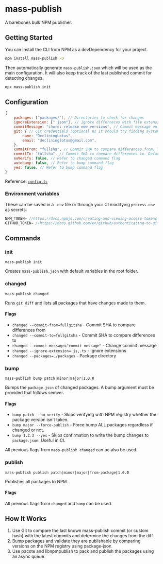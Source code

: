 # mass-publish

A barebones bulk NPM publisher.

## Getting Started

You can install the CLI from NPM as a devDependency for your project.

```bash
npm install mass-publish -D
```

Then automatically generate `mass-publish.json` which will be used as the main configuration. It will also keep track of the last published commit for detecting changes.

```bash
npx mass-publish init
```

## Configuration

```js
{
    packages: ["packages/"], // Directories to check for changes
    ignoreExtension: [".json"], // Ignore differneces with file extension of a certain type (Optional)
    commitMessage: "chore: release new versions", // Commit message on publish
    git: { // Git credentials (optional as it should try finding system gitconfig)
        name: "DecliningLotus",
        email: "declininglotus@gmail.com",
    },
    commitFrom: "fullsha", // Commit SHA to compare differences from. This is automatically updated on every publish
    commitTo: "fullsha", // Commit SHA to compare differences to. Default is the head commit (Optional)
    noVerify: false, // Refer to changed command flag
    autobump: false, // Refer to bump command flag
    yes: false, // Refer to bump command flag
}
```

Reference: [`config.ts`](https://github.com/fontsource/mass-publish/blob/main/src/changed/interfaces/config.ts)

### Environment variables

These can be saved in a `.env` file or through your CI modifying `process.env` as secrets.

```js
NPM_TOKEN= //https://docs.npmjs.com/creating-and-viewing-access-tokens
GITHUB_TOKEN= //https://docs.github.com/en/github/authenticating-to-github/keeping-your-account-and-data-secure/creating-a-personal-access-token
```

## Commands

### init

`mass-publish init`

Creates `mass-publish.json` with default variables in the root folder.

### changed

`mass-publish changed`

Runs `git diff` and lists all packages that have changes made to them.

#### Flags

- `changed --commit-from=fullgitsha` - Commit SHA to compare differences from
- `changed --commit-to=fullgitsha` - Commit SHA to compare differences to
- `changed --commit-message="commit message"` - Change commit message
- `changed --ignore-extension=.js,.ts` - Ignore extensions
- `changed --packages=./packages` - Package directory

### bump

`mass-publish bump patch|minor|major|1.0.0`

Bumps the `package.json` of changed packages. A bump argument must be provided that follows semver.

#### Flags

- `bump patch --no-verify` - Skips verifying with NPM registry whether the package version isn't taken.
- `bump major --force-publish` - Force bump ALL packages regardless if changed or not.
- `bump 1.2.3 --yes` - Skips confirmation to write the bump changes to `package.json`. Useful in CI.

All previous flags from `mass-publish changed` can be also be used.

### publish

`mass-publish publish patch|minor|major|from-package|1.0.0`

Publishes all packages to NPM.

#### Flags

All previous flags from `changed` and `bump` can be used.

## How It Works

1. Use Git to compare the last known mass-publish commit (or custom hash) with the latest commits and determine the changes from the diff.
2. Bump packages and validate they are publishable by comparing versions on the NPM registry using package-json.
3. Use pacote and libnpmpublish to pack and publish the packages using an async queue.
